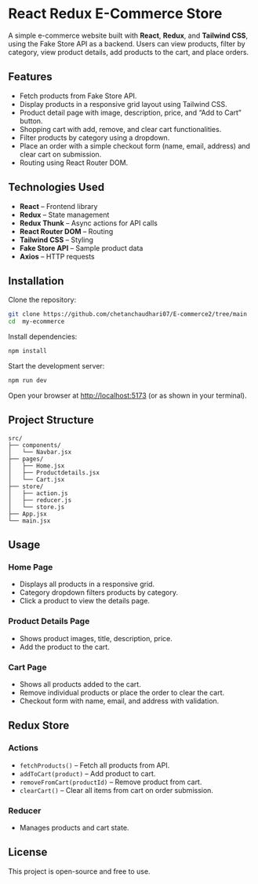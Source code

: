 # React Redux E-Commerce Store

A simple e-commerce website built with **React**, **Redux**, and **Tailwind CSS**, using the Fake Store API as a backend. Users can view products, filter by category, view product details, add products to the cart, and place orders.

## Features

- Fetch products from Fake Store API.
- Display products in a responsive grid layout using Tailwind CSS.
- Product detail page with image, description, price, and “Add to Cart” button.
- Shopping cart with add, remove, and clear cart functionalities.
- Filter products by category using a dropdown.
- Place an order with a simple checkout form (name, email, address) and clear cart on submission.
- Routing using React Router DOM.

## Technologies Used

- **React** – Frontend library
- **Redux** – State management
- **Redux Thunk** – Async actions for API calls
- **React Router DOM** – Routing
- **Tailwind CSS** – Styling
- **Fake Store API** – Sample product data
- **Axios** – HTTP requests

## Installation

Clone the repository:
```bash
git clone https://github.com/chetanchaudhari07/E-commerce2/tree/main
cd  my-ecommerce
```

Install dependencies:
```bash
npm install
```

Start the development server:
```bash
npm run dev
```

Open your browser at [http://localhost:5173](http://localhost:5173) (or as shown in your terminal).

## Project Structure

```
src/
├── components/
│   └── Navbar.jsx
├── pages/
│   ├── Home.jsx
│   ├── Productdetails.jsx
│   └── Cart.jsx
├── store/
│   ├── action.js
│   ├── reducer.js
│   └── store.js
├── App.jsx
└── main.jsx
```

## Usage

### Home Page

- Displays all products in a responsive grid.
- Category dropdown filters products by category.
- Click a product to view the details page.

### Product Details Page

- Shows product images, title, description, price.
- Add the product to the cart.

### Cart Page

- Shows all products added to the cart.
- Remove individual products or place the order to clear the cart.
- Checkout form with name, email, and address with validation.

## Redux Store

### Actions

- `fetchProducts()` – Fetch all products from API.
- `addToCart(product)` – Add product to cart.
- `removeFromCart(productId)` – Remove product from cart.
- `clearCart()` – Clear all items from cart on order submission.

### Reducer

- Manages products and cart state.



## License

This project is open-source and free to use.
